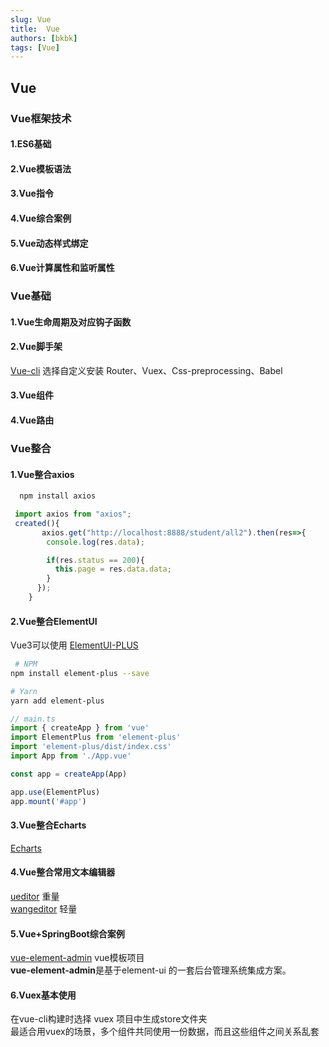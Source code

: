 ```yaml
---
slug: Vue
title:  Vue 
authors: [bkbk]
tags: [Vue]
---
```

 
 
  
##  Vue


### Vue框架技术	
 
#### 1.ES6基础  
#### 2.Vue模板语法  
#### 3.Vue指令  
#### 4.Vue综合案例  
#### 5.Vue动态样式绑定  
#### 6.Vue计算属性和监听属性  

###  Vue基础	 
#### 1.Vue生命周期及对应钩子函数  
#### 2.Vue脚手架  
 [Vue-cli](https://cli.vuejs.org/zh/)
选择自定义安装 Router、Vuex、Css-preprocessing、Babel  



#### 3.Vue组件  
#### 4.Vue路由  

###  Vue整合

#### 1.Vue整合axios  
``` bash
  npm install axios
```
``` js
 import axios from "axios";
 created(){
       axios.get("http://localhost:8888/student/all2").then(res=>{
        console.log(res.data);

        if(res.status == 200){
          this.page = res.data.data;
        }
      });
    }

 ```
#### 2.Vue整合ElementUI  
Vue3可以使用
 [ElementUI-PLUS](https://element-plus.gitee.io/zh-CN/)
``` bash
 # NPM
npm install element-plus --save

# Yarn
yarn add element-plus
``` 
``` js
// main.ts
import { createApp } from 'vue'
import ElementPlus from 'element-plus'
import 'element-plus/dist/index.css'
import App from './App.vue'

const app = createApp(App)

app.use(ElementPlus)
app.mount('#app')
```


#### 3.Vue整合Echarts  
 [Echarts](https://echarts.apache.org/zh/index.html)  



#### 4.Vue整合常用文本编辑器  
 [ueditor](http://fex.baidu.com/ueditor/) 重量   
[wangeditor](https://www.wangeditor.com/) 轻量   

#### 5.Vue+SpringBoot综合案例  

[vue-element-admin](https://panjiachen.github.io/vue-element-admin-site/zh/) vue模板项目  
**vue-element-admin**是基于element-ui 的一套后台管理系统集成方案。

#### 6.Vuex基本使用  
在vue-cli构建时选择 vuex 项目中生成store文件夹  
最适合用vuex的场景，多个组件共同使用一份数据，而且这些组件之间关系乱套  


